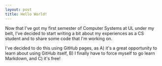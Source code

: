 ```yaml
---
layout: post
title: Hello World!
---
```


Now that I've got my first semester of Computer Systems at UL under my belt, I've decided to start writing a bit about my experiences as a CS student and to share some code that I'm working on.

I've decided to do this using GitHub pages, as A) it's a great opportunity to learn about using GitHub itself, B) I finally have to force myself to go learn Markdown, and C) it's free!


